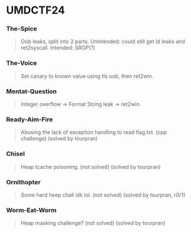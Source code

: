 UMDCTF24
=======

<h3> The-Spice </h3>

> Oob leaks, split into 2 parts. Unintended: could still get ld leaks and ret2syscall. Intended: SROP(?)

<h3> The-Voice </h3>

> Set canary to known value using tls oob, then ret2win.

<h3> Mentat-Question </h3>

> Integer overflow -> Format String leak -> ret2win.

<h3> Ready-Aim-Fire </h3>

> Abusing the lack of exception handling to read flag.txt. (cpp challenge) (solved by tourpran)

<h3> Chisel </h3>

> Heap tcache poisoning. (not solved) (solved by tourpran)

<h3> Ornithopter </h3>

> Some hard heep chall idk lol. (not solved) (solved by tourpran, r0r1)

<h3> Worm-Eat-Worm </h3>

> Heap masking challenge? (not solved) (solved by tourpran)